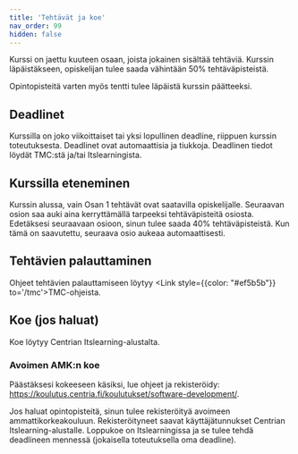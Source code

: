 ```yaml
---
title: 'Tehtävät ja koe'
nav_order: 99
hidden: false
---
```


Kurssi on jaettu kuuteen osaan, joista jokainen sisältää tehtäviä. Kurssin läpäistäkseen, opiskelijan tulee saada vähintään 50% tehtäväpisteistä. 

Opintopisteitä varten myös tentti tulee läpäistä kurssin päätteeksi.

## Deadlinet

Kurssilla on joko viikoittaiset tai yksi lopullinen deadline, riippuen kurssin toteutuksesta. Deadlinet ovat automaattisia ja tiukkoja. Deadlinen tiedot löydät TMC:stä ja/tai Itslearningista.

## Kurssilla eteneminen

Kurssin alussa, vain Osan 1 tehtävät ovat saatavilla opiskelijalle. Seuraavan osion saa auki aina kerryttämällä tarpeeksi tehtäväpisteitä osiosta. Edetäksesi seuraavaan osioon, sinun tulee saada 40% tehtäväpisteistä. Kun tämä on saavutettu, seuraava osio aukeaa automaattisesti.

## Tehtävien palauttaminen

Ohjeet tehtävien palauttamiseen löytyy <Link style={{color: "#ef5b5b"}} to='/tmc'>TMC-ohjeista.</Link> 

## Koe (jos haluat)

Koe löytyy Centrian Itslearning-alustalta.


### Avoimen AMK:n koe

Päästäksesi kokeeseen käsiksi, lue ohjeet ja rekisteröidy: https://koulutus.centria.fi/koulutukset/software-development/.

Jos haluat opintopisteitä, sinun tulee rekisteröityä avoimeen ammattikorkeakouluun. Rekisteröityneet saavat käyttäjätunnukset Centrian Itslearning-alustalle. Loppukoe on Itslearningissa ja se tulee tehdä deadlineen mennessä (jokaisella toteutuksella oma deadline).